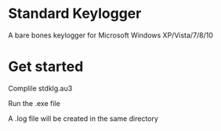 # Standard Keylogger
A bare bones keylogger for Microsoft Windows XP/Vista/7/8/10

# Get started
Complile stdklg.au3

Run the .exe file

A .log file will be created in the same directory
